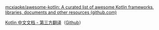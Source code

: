 [mcxiaoke/awesome-kotlin: A curated list of awesome Kotlin frameworks, libraries, documents and other resources (github.com)](https://github.com/mcxiaoke/awesome-kotlin)


[Kotlin 中文文档 - 第三方翻译](https://docs.namichong.com/kotlin/home.html)（[Github](https://github.com/T-miracle/kotlin-docs-cn)）

